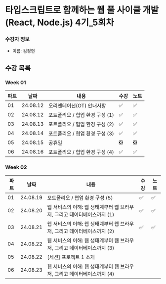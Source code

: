 # 타입스크립트로 함께하는 웹 풀 사이클 개발(React, Node.js) 4기_5회차

### 수강자 정보

- 이름: 김정현


## 수강 목록

### Week 01
| 파트 | 날짜 | 내용 | 수강 | 노트 |
| ----- | ----- | ----- | ----- | ----- |
| 01 | 24.08.12 | 오리엔테이션(OT) 안내사항 | ✅ | ✅ |
| 02 | 24.08.12 | 포트폴리오 / 협업 환경 구성 (1) | ✅ | ✅ |
| 03 | 24.08.13 | 포트폴리오 / 협업 환경 구성 (2) | ✅ | ✅ |
| 04 | 24.08.14 | 포트폴리오 / 협업 환경 구성 (3) | ✅ | ✅ |
| 05 | 24.08.15 | 공휴일 | ❎ | ❎ |
| 06 | 24.08.16 | 포트폴리오 / 협업 환경 구성 (4) | ✅ | ✅ |

### Week 02
| 파트 | 날짜 | 내용 | 수강 | 노트 |
| ----- | ----- | ----- | ----- | ----- |
| 01 | 24.08.19 | 포트폴리오 / 협업 환경 구성 (5) | ✅ | ✅ |
| 02 | 24.08.20 | 웹 서비스의 이해: 웹 생태계부터 웹 브라우저, 그리고 데이터베이스까지 (1) | ✅ | ✅ |
| 03 | 24.08.21 | 웹 서비스의 이해: 웹 생태계부터 웹 브라우저, 그리고 데이터베이스까지 (2) | ✅ | ✅ |
| 04 | 24.08.22 | 웹 서비스의 이해: 웹 생태계부터 웹 브라우저, 그리고 데이터베이스까지 (3) |  |  |
| 05 | 24.08.22 | [세션] 프로젝트 1 소개 |  |  |
| 06 | 24.08.23 | 웹 서비스의 이해: 웹 생태계부터 웹 브라우저, 그리고 데이터베이스까지 (4) |  |  |

